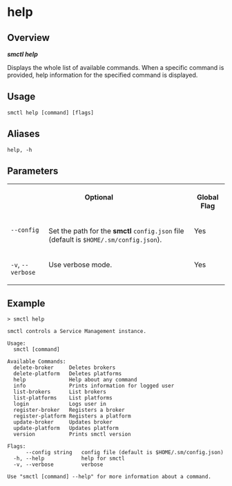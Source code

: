 <!-- loio556cb8ac498a43cbb60cd6f5fe951c8c -->

# help



<a name="loio556cb8ac498a43cbb60cd6f5fe951c8c__section_xcr_2nt_pkb"/>

## Overview



***smctl help*** 

Displays the whole list of available commands. When a specific command is provided, help information for the specified command is displayed.



<a name="loio556cb8ac498a43cbb60cd6f5fe951c8c__section_fp5_f4t_pkb"/>

## Usage

`smctl help [command] [flags]`



<a name="loio556cb8ac498a43cbb60cd6f5fe951c8c__section_ppz_kpt_pkb"/>

## Aliases

`help, -h`



<a name="loio556cb8ac498a43cbb60cd6f5fe951c8c__section_hdy_lpt_pkb"/>

## Parameters


<table>
<tr>
<th valign="top" colspan="2">

Optional



</th>
<th valign="top">

Global Flag



</th>
</tr>
<tr>
<td valign="top">

`--config`



</td>
<td valign="top">

Set the path for the **smctl** `config.json` file \(default is `$HOME/.sm/config.json`\).



</td>
<td valign="top">

Yes



</td>
</tr>
<tr>
<td valign="top">

`-v`, `--verbose`



</td>
<td valign="top">

Use verbose mode.



</td>
<td valign="top">

Yes



</td>
</tr>
</table>



<a name="loio556cb8ac498a43cbb60cd6f5fe951c8c__section_wv2_4pt_pkb"/>

## Example

```
> smctl help

smctl controls a Service Management instance.

Usage:
  smctl [command]

Available Commands:
  delete-broker     Deletes brokers
  delete-platform   Deletes platforms
  help              Help about any command
  info              Prints information for logged user
  list-brokers      List brokers
  list-platforms    List platforms
  login             Logs user in
  register-broker   Registers a broker
  register-platform Registers a platform
  update-broker     Updates broker
  update-platform   Updates platform
  version           Prints smctl version

Flags:
      --config string   config file (default is $HOME/.sm/config.json)
  -h, --help            help for smctl
  -v, --verbose         verbose

Use "smctl [command] --help" for more information about a command.
```

